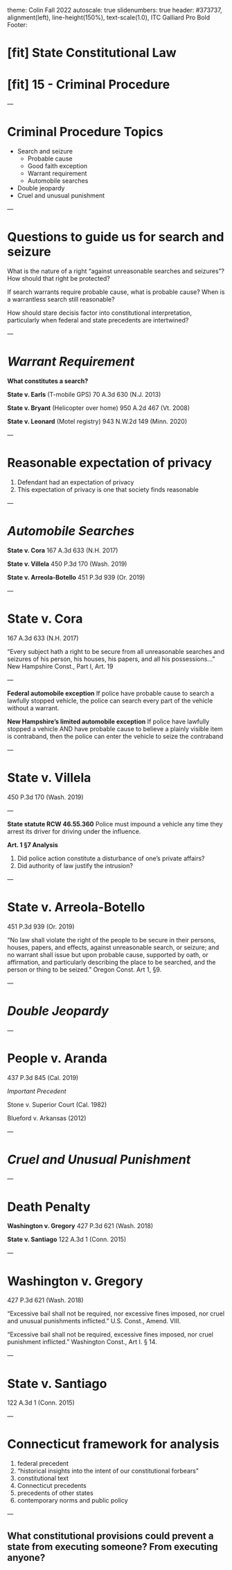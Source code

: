 theme: Colin Fall 2022
autoscale: true
slidenumbers: true
header: #373737, alignment(left), line-height(150%), text-scale(1.0), ITC Galliard Pro Bold
Footer:

# [fit] State Constitutional Law
# [fit] 15 - Criminal Procedure

—

# Criminal Procedure Topics

- Search and seizure
	- Probable cause
	- Good faith exception
	- Warrant requirement
	- Automobile searches
- Double jeopardy
- Cruel and unusual punishment

—

# Questions to guide us for search and seizure

What is the nature of a right “against unreasonable searches and seizures”? How should that right be protected?

If search warrants require probable cause, what is probable cause? When is a warrantless search still reasonable?

How should stare decisis factor into constitutional interpretation, particularly when federal and state precedents are intertwined?

—

# *Warrant Requirement*

**What constitutes a search?**

**State v. Earls** (T-mobile GPS)
70 A.3d 630 (N.J. 2013)

**State v. Bryant** (Helicopter over home)
950 A.2d 467 (Vt. 2008)

**State v. Leonard** (Motel registry)
943 N.W.2d 149 (Minn. 2020)

—

# Reasonable expectation of privacy

1. Defendant had an expectation of privacy
2. This expectation of privacy is one that society finds reasonable

—

# *Automobile Searches*

**State v. Cora**
167 A.3d 633 (N.H. 2017)

**State v. Villela**
450 P.3d 170 (Wash. 2019)

**State v. Arreola-Botello**
451 P.3d 939 (Or. 2019)

—

# State v. Cora
167 A.3d 633 (N.H. 2017)

“Every subject hath a right to be secure from all unreasonable searches and seizures of his person, his houses, his papers, and all his possessions…”
New Hampshire Const., Part I, Art. 19

—

**Federal automobile exception**
If police have probable cause to search a lawfully stopped vehicle, the police can search every part of the vehicle without a warrant.

**New Hampshire’s limited automobile exception**
If police have lawfully stopped a vehicle
AND have probable cause to believe a plainly visible item is contraband,
then the police can enter the vehicle to seize the contraband

—

# State v. Villela
450 P.3d 170 (Wash. 2019)

—

**State statute RCW 46.55.360**
Police must impound a vehicle any time they arrest its driver for driving under the influence.

**Art. 1 §7 Analysis**
1. Did police action constitute a disturbance of one’s private affairs?
2. Did authority of law justify the intrusion?

—

# State v. Arreola-Botello
451 P.3d 939 (Or. 2019)

“No law shall violate the right of the people to be secure in their persons, houses, papers, and effects, against unreasonable search, or seizure; and no warrant shall issue but upon probable cause, supported by oath, or affirmation, and particularly describing the place to be searched, and the person or thing to be seized.” Oregon Const. Art 1, §9.

—

# *Double Jeopardy*

—

# People v. Aranda
437 P.3d 845 (Cal. 2019)

*Important Precedent*

Stone v. Superior Court (Cal. 1982)

Blueford v. Arkansas (2012)

—

# *Cruel and Unusual Punishment*

—

# Death Penalty

**Washington v. Gregory**
427 P.3d 621 (Wash. 2018)

**State v. Santiago**
122 A.3d 1 (Conn. 2015)

—

# Washington v. Gregory
427 P.3d 621 (Wash. 2018)

“Excessive bail shall not be required, nor excessive fines imposed, nor cruel and unusual punishments inflicted.”
U.S. Const., Amend. VIII.

“Excessive bail shall not be required, excessive fines imposed, nor cruel punishment inflicted.” Washington Const., Art I. § 14.

—

# State v. Santiago
122 A.3d 1 (Conn. 2015)

—

# Connecticut framework for analysis

1) federal precedent
2) “historical insights into the intent of our constitutional forbears”
3) constitutional text
4) Connecticut precedents
5) precedents of other states
6) contemporary norms and public policy

—

## What constitutional provisions could prevent a state from executing someone? From executing anyone?